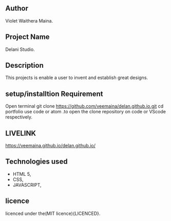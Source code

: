 ## Author 

Violet Waithera Maina.

## Project Name 
Delani Studio.

## Description

This projects is enable a user to invent and establish great designs.

## setup/installtion Requirement

Open terminal
git clone https://github.com/veemaina/delan.github.io.git
cd portfolio
use code or atom .to open the clone repository on code or VScode respectively.


## LIVELINK

 https://veemaina.github.io/delan.github.io/
 
## Technologies used

* HTML 5,
* CSS,
* JAVASCRIPT, 

## licence

licenced under the(MIT licence){LICENCED}.